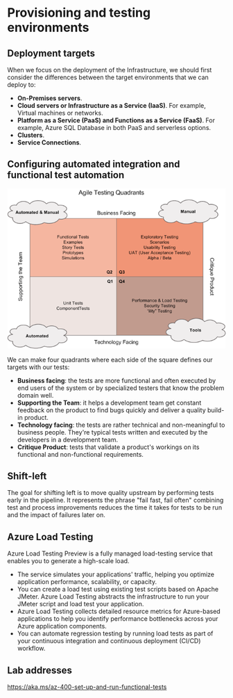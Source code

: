 # Provisioning and testing environments
## Deployment targets
When we focus on the deployment of the Infrastructure, we should first consider the differences between the target environments that we can deploy to:

- **On-Premises servers**.
- **Cloud servers or Infrastructure as a Service (IaaS)**. For example, Virtual machines or networks.
- **Platform as a Service (PaaS) and Functions as a Service (FaaS)**. For example, Azure SQL Database in both PaaS and serverless options.
- **Clusters**.
- **Service Connections**.

## Configuring automated integration and functional test automation

![Alt text](img/agile-testing-quadrants-1495c244.png)

We can make four quadrants where each side of the square defines our targets with our tests:

- **Business facing**: the tests are more functional and often executed by end users of the system or by specialized testers that know the problem domain well.
- **Supporting the Team**: it helps a development team get constant feedback on the product to find bugs quickly and deliver a quality build-in product.
- **Technology facing**: the tests are rather technical and non-meaningful to business people. They're typical tests written and executed by the developers in a development team.
- **Critique Product**: tests that validate a product's workings on its functional and non-functional requirements.

## Shift-left
The goal for shifting left is to move quality upstream by performing tests early in the pipeline. It represents the phrase "fail fast, fail often" combining test and process improvements reduces the time it takes for tests to be run and the impact of failures later on.

## Azure Load Testing
Azure Load Testing Preview is a fully managed load-testing service that enables you to generate a high-scale load.

- The service simulates your applications' traffic, helping you optimize application performance, scalability, or capacity.
- You can create a load test using existing test scripts based on Apache JMeter. Azure Load Testing abstracts the infrastructure to run your JMeter script and load test your application.
- Azure Load Testing collects detailed resource metrics for Azure-based applications to help you identify performance bottlenecks across your Azure application components.
- You can automate regression testing by running load tests as part of your continuous integration and continuous deployment (CI/CD) workflow.

## Lab addresses 
https://aka.ms/az-400-set-up-and-run-functional-tests

